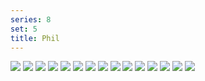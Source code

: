 ```yaml
---
series: 8
set: 5
title: Phil
---
```


![](../../../../assets/people-comics/part-5/p061.png)
![](../../../../assets/people-comics/part-5/p062.png)
![](../../../../assets/people-comics/part-5/p063.png)
![](../../../../assets/people-comics/part-5/p064.png)
![](../../../../assets/people-comics/part-5/p065.png)
![](../../../../assets/people-comics/part-5/p066.png)
![](../../../../assets/people-comics/part-5/p067.png)
![](../../../../assets/people-comics/part-5/p068.png)
![](../../../../assets/people-comics/part-5/p069.png)
![](../../../../assets/people-comics/part-5/p070.png)
![](../../../../assets/people-comics/part-5/p071.png)
![](../../../../assets/people-comics/part-5/p072.png)
![](../../../../assets/people-comics/part-5/p073.png)
![](../../../../assets/people-comics/part-5/p074.png)
![](../../../../assets/people-comics/part-5/p075.png)